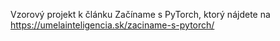 Vzorový projekt k článku Začíname s PyTorch, ktorý nájdete na https://umelainteligencia.sk/zaciname-s-pytorch/
